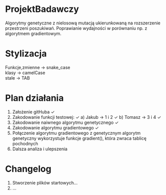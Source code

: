 # ProjektBadawczy
Algorytmy genetyczne z nielosową mutacją ukierunkowaną na
rozszerzenie przestrzeni poszukiwań. Poprawianie wydajności w
porównaniu np. z algorytmem gradientowym.

# Stylizacja
Funkcje,zmienne -> snake_case  
klasy -> camelCase  
stale -> TAB

# Plan działania
1. Założenie gitHuba ✓  
2. Zakodowanie funkcji testowej:  ✓
    a) Jakub -> 1 i 2  ✓
    b) Tomasz -> 3 i 4  ✓
3. Zakodowanie naiwnego algorytmu genetycznego ✓  
4. Zakodowanie algorytmu gradientowego ✓  
5. Połączenie algorytmu gradientowego z genetycznym
    algorytm genetyczny wykorzystuje funkcje gradient(), która zwraca tablicę pochodnych
6. Dalsza analiza i ulepszenia  

# Changelog
1. Stworzenie plików startowych...  
2. ...  
